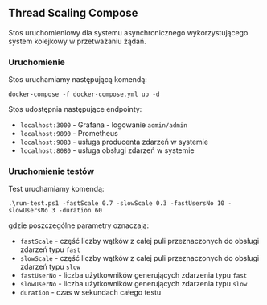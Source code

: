 ## Thread Scaling Compose

Stos uruchomieniowy dla systemu asynchronicznego wykorzystującego system kolejkowy w przetważaniu żądań.

### Uruchomienie

Stos uruchamiamy następującą komendą:

`docker-compose -f docker-compose.yml up -d`

Stos udostępnia następujące endpointy:

- `localhost:3000` - Grafana - logowanie `admin/admin`
- `localhost:9090` - Prometheus
- `localhost:9083` - usługa producenta zdarzeń w systemie
- `localhost:8080` - usługa obsługi zdarzeń w systemie

### Uruchomienie testów

Test uruchamiamy komendą:

`.\run-test.ps1 -fastScale 0.7 -slowScale 0.3 -fastUsersNo 10 -slowUsersNo 3 -duration 60`

gdzie poszczególne parametry oznaczają:

- `fastScale` - część liczby wątków z całej puli przeznaczonych do obsługi zdarzeń typu `fast`
- `slowScale` - część liczby wątków z całej puli przeznaczonych do obsługi zdarzeń typu `slow`
- `fastUserNo` - liczba użytkowników generujących zdarzenia typu `fast`
- `slowUserNo` - liczba użytkowników generujących zdarzenia typu `slow`
- `duration` - czas w sekundach całego testu
